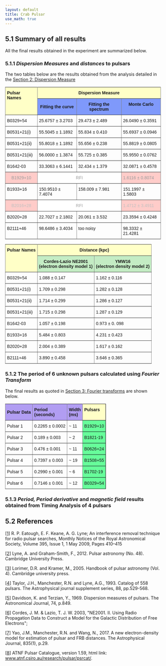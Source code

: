 ```yaml
---
layout: default
title: Crab Pulsar
use_math: true
---
```


## 5.1 Summary of all results 

All the final results obtained in the experiment are summarized below.

### 5.1.1 *Dispersion Measures* and *distances* to pulsars

The two tables below are the results obtained from the analysis detailed in the [Section 2: Dispersion Measure](DispersionMeasure.md#25-results-for-the-dispersion-measure)

<style type="text/css">
.tg  {border-collapse:collapse;border-spacing:0;}
.tg td{font-family:Arial, sans-serif;font-size:14px;padding:10px 5px;border-style:solid;border-width:1px;overflow:hidden;word-break:normal;border-color:black;}
.tg th{font-family:Arial, sans-serif;font-size:14px;font-weight:normal;padding:10px 5px;border-style:solid;border-width:1px;overflow:hidden;word-break:normal;border-color:black;}
.tg .tg-4p0o{font-weight:bold;background-color:#7f99fb;border-color:inherit;text-align:center}
.tg .tg-opee{font-weight:bold;background-color:#ffffc7;border-color:inherit;text-align:left;vertical-align:top}
.tg .tg-w60v{font-weight:bold;background-color:#7f99fb;border-color:inherit;text-align:center;vertical-align:top}
.tg .tg-b2bz{background-color:#ffccc9;color:#9b9b9b;border-color:inherit;text-align:center}
.tg .tg-ggp2{background-color:#ffccc9;color:#9b9b9b;border-color:inherit;text-align:left;vertical-align:top}
.tg .tg-mfhl{background-color:#ffffc7;border-color:inherit;text-align:center;vertical-align:top}
.tg .tg-xldj{border-color:inherit;text-align:left}
.tg .tg-0pky{border-color:inherit;text-align:left;vertical-align:top}
.tg .tg-dw9n{background-color:#ffffff;color:#9b9b9b;border-color:inherit;text-align:center}
.tg .tg-6zks{background-color:#ffccc9;color:#c0c0c0;border-color:inherit;text-align:center;vertical-align:top}
.tg .tg-5po2{background-color:#ffffff;color:#c0c0c0;border-color:inherit;text-align:center;vertical-align:top}
.tg .tg-45hq{background-color:#ffccc9;color:#c0c0c0;border-color:inherit;text-align:left;vertical-align:top}
</style>
<table class="tg">
  <tr>
    <th class="tg-opee" rowspan="2">Pulsar Names</th>
    <th class="tg-mfhl" colspan="3"><span style="font-weight:700">Dispersion Measure</span></th>
  </tr>
  <tr>
    <td class="tg-4p0o">Fitting the curve</td>
    <td class="tg-w60v">Fitting the spectrum</td>
    <td class="tg-w60v">Monte Carlo</td>
  </tr>
  <tr>
    <td class="tg-xldj">B0329+54</td>
    <td class="tg-xldj">25.6757 ± 3.2703</td>
    <td class="tg-0pky">29.473 ± 2.489</td>
    <td class="tg-0pky">26.0490 ± 0.3591</td>
  </tr>
  <tr>
    <td class="tg-xldj">B0531+21(i)</td>
    <td class="tg-xldj">55.5045 ± 1.1892</td>
    <td class="tg-0pky">55.834 ± 0.410</td>
    <td class="tg-0pky">55.6937 ± 0.0946</td>
  </tr>
  <tr>
    <td class="tg-0pky">B0531+21(ii)</td>
    <td class="tg-0pky">55.8018 ± 1.1892</td>
    <td class="tg-0pky">55.656 ± 0.238</td>
    <td class="tg-0pky">55.8819 ± 0.0805</td>
  </tr>
  <tr>
    <td class="tg-0pky">B0531+21(iii)</td>
    <td class="tg-0pky">56.0000 ± 1.3874</td>
    <td class="tg-0pky">55.725 ± 0.385</td>
    <td class="tg-0pky">55.9550 ± 0.0762</td>
  </tr>
  <tr>
    <td class="tg-xldj">B1642-03</td>
    <td class="tg-xldj">33.3063 ± 6.1441</td>
    <td class="tg-0pky">32.434 ± 1.379</td>
    <td class="tg-0pky">32.0871 ± 0.4578</td>
  </tr>
  <tr>
    <td class="tg-b2bz">B1929+10<br></td>
    <td class="tg-dw9n" colspan="2">RFI</td>
    <td class="tg-ggp2">1.6116 ± 0.8074</td>
  </tr>
  <tr>
    <td class="tg-0pky">B1933+16</td>
    <td class="tg-0pky">150.9510 ± 7.4074</td>
    <td class="tg-0pky">158.009 ± 7.981</td>
    <td class="tg-0pky">151.1997 ± 1.5803</td>
  </tr>
  <tr>
    <td class="tg-6zks">B2016+28<br></td>
    <td class="tg-5po2" colspan="2"><span style="font-weight:700">RFI</span></td>
    <td class="tg-45hq">1.4712 ± 3.4911</td>
  </tr>
  <tr>
    <td class="tg-0pky">B2020+28</td>
    <td class="tg-0pky">22.7027 ± 2.1802</td>
    <td class="tg-0pky">20.061 ± 3.532</td>
    <td class="tg-0pky">23.3594 ± 0.4248</td>
  </tr>
  <tr>
    <td class="tg-0pky">B2111+46</td>
    <td class="tg-0pky">98.6486 ± 3.4034</td>
    <td class="tg-0pky">too noisy</td>
    <td class="tg-0pky">98.3332 ± 21.4281</td>
  </tr>
</table>


<style type="text/css">
.tg  {border-collapse:collapse;border-spacing:0;}
.tg td{font-family:Arial, sans-serif;font-size:14px;padding:10px 5px;border-style:solid;border-width:1px;overflow:hidden;word-break:normal;border-color:black;}
.tg th{font-family:Arial, sans-serif;font-size:14px;font-weight:normal;padding:10px 5px;border-style:solid;border-width:1px;overflow:hidden;word-break:normal;border-color:black;}
.tg .tg-6m3n{background-color:#c4ecc4;border-color:inherit;text-align:center;vertical-align:top}
.tg .tg-opee{font-weight:bold;background-color:#ffffc7;border-color:inherit;text-align:left;vertical-align:top}
.tg .tg-mfhl{background-color:#ffffc7;border-color:inherit;text-align:center;vertical-align:top}
.tg .tg-xldj{border-color:inherit;text-align:left}
.tg .tg-0pky{border-color:inherit;text-align:left;vertical-align:top}
</style>
<table class="tg">
  <tr>
    <th class="tg-opee" rowspan="2">Pulsar Names</th>
    <th class="tg-mfhl" colspan="2"><span style="font-weight:bold">Distance (kpc)</span></th>
  </tr>
  <tr>
    <td class="tg-6m3n"><span style="font-weight:700">Cordes-Lazio </span><span style="font-weight:bold">NE2001</span><br><span style="font-weight:bold">(electron density model 1)</span></td>
    <td class="tg-6m3n"><span style="font-weight:bold">YMW16</span><br><span style="font-weight:700">(electron density model 2)</span><br></td>
  </tr>
  <tr>
    <td class="tg-xldj">B0329+54</td>
    <td class="tg-0pky">1.088 ± 0.147</td>
    <td class="tg-0pky">1.162 ± 0.116</td>
  </tr>
  <tr>
    <td class="tg-xldj">B0531+21(i)</td>
    <td class="tg-0pky">1.709 ± 0.298</td>
    <td class="tg-0pky">1.282 ± 0.128</td>
  </tr>
  <tr>
    <td class="tg-0pky">B0531+21(ii)</td>
    <td class="tg-0pky">1.714 ± <span style="font-weight:lighter">0.299</span><br></td>
    <td class="tg-0pky">1.286 ± 0.127</td>
  </tr>
  <tr>
    <td class="tg-0pky">B0531+21(iii)</td>
    <td class="tg-0pky">1.715 ± 0.298</td>
    <td class="tg-0pky">1.287 ± 0.129</td>
  </tr>
  <tr>
    <td class="tg-xldj">B1642-03</td>
    <td class="tg-0pky">1.057 ± 0.198</td>
    <td class="tg-0pky">0.973 ± 0. 098</td>
  </tr>
  <tr>
    <td class="tg-0pky">B1933+16</td>
    <td class="tg-0pky">5.484 ± 0.803</td>
    <td class="tg-0pky">4.231 ± 0.423</td>
  </tr>
  <tr>
    <td class="tg-0pky">B2020+28</td>
    <td class="tg-0pky">2.004 ± 0.389</td>
    <td class="tg-0pky">1.617 ± 0.162</td>
  </tr>
  <tr>
    <td class="tg-0pky">B2111+46</td>
    <td class="tg-0pky">3.890 ± 0.458</td>
    <td class="tg-0pky">3.646 ± 0.365</td>
  </tr>
</table>


### 5.1.2 The period of 6 unknown pulsars calculated using *Fourier Transform*

The final results as quoted in [Section 3: Fourier transforms](FourierTransform#table-31) are shown below. 

<a name="table-31"></a>

<style type="text/css">
.tg  {border-collapse:collapse;border-spacing:0;}
.tg td{font-family:Arial, sans-serif;font-size:14px;padding:10px 5px;border-style:solid;border-width:1px;overflow:hidden;word-break:normal;border-color:black;}
.tg th{font-family:Arial, sans-serif;font-size:14px;font-weight:normal;padding:10px 5px;border-style:solid;border-width:1px;overflow:hidden;word-break:normal;border-color:black;}
.tg .tg-xlw0{background-color:#b19df2;border-color:inherit;text-align:left}
.tg .tg-1o19{background-color:#67fd9a;text-align:left;vertical-align:top}
.tg .tg-lcrt{background-color:#b19df2;border-color:inherit;text-align:left;vertical-align:top}
.tg .tg-m9r4{background-color:#ffffc7;text-align:left;vertical-align:top}
.tg .tg-xldj{border-color:inherit;text-align:left}
.tg .tg-0pky{border-color:inherit;text-align:left;vertical-align:top}
</style>
<table class="tg">
  <tr>
    <th class="tg-xlw0"><span style="font-weight:bold">Pulsar Data</span></th>
    <th class="tg-xlw0"><span style="font-weight:bold">Period</span><br><span style="font-weight:bold">(seconds)</span></th>
    <th class="tg-lcrt"><span style="font-weight:bold">Width</span><br><span style="font-weight:bold">(ms)</span></th>
    <th class="tg-m9r4"><span style="font-weight:bold">Pulsars</span></th>
  </tr>
  <tr>
    <td class="tg-xldj">Pulsar 1</td>
    <td class="tg-xldj">0.2265 ± 0.0002</td>
    <td class="tg-0pky">~ 11</td>
    <td class="tg-1o19">B1929+10</td>
  </tr>
  <tr>
    <td class="tg-xldj">Pulsar 2</td>
    <td class="tg-xldj">0.189 ± 0.003</td>
    <td class="tg-0pky">~ 2</td>
    <td class="tg-1o19">B1821-19</td>
  </tr>
  <tr>
    <td class="tg-xldj">Pulsar 3</td>
    <td class="tg-xldj">0.476 ± 0.001</td>
    <td class="tg-0pky">~ 11</td>
    <td class="tg-1o19">B0626+24</td>
  </tr>
  <tr>
    <td class="tg-xldj">Pulsar 4</td>
    <td class="tg-xldj">0.7397 ± 0.003</td>
    <td class="tg-0pky">~ 19</td>
    <td class="tg-1o19">B1508+55</td>
  </tr>
  <tr>
    <td class="tg-0pky">Pulsar 5</td>
    <td class="tg-0pky">0.2990 ± 0.001</td>
    <td class="tg-0pky">~ 6</td>
    <td class="tg-1o19">B1702-19</td>
  </tr>
  <tr>
    <td class="tg-0pky">Pulsar 6</td>
    <td class="tg-0pky">0.7146 ± 0.001</td>
    <td class="tg-0pky">~ 12</td>
    <td class="tg-1o19">B0329+54<br></td>
  </tr>
</table>

### 5.1.3 *Period, Period derivative* and *magnetic field* results obtained from Timing Analysis of 4 pulsars




## 5.2 References

[[1]](#1) R. P. Eatough, E. F. Keane, A. G. Lyne; An interference removal technique for radio pulsar searches, Monthly Notices of the Royal Astronomical Society, Volume 395, Issue 1, 1 May 2009, Pages 410–415

[[2]](#2) Lyne, A. and Graham-Smith, F., 2012. Pulsar astronomy (No. 48). Cambridge University Press.

[[3]](#3) Lorimer, D.R. and Kramer, M., 2005. Handbook of pulsar astronomy (Vol. 4). Cambridge university press.

[[4]](#4) Taylor, J.H., Manchester, R.N. and Lyne, A.G., 1993. Catalog of 558 pulsars. The Astrophysical journal supplement series, 88, pp.529-568.

[[5]](#5) Davidson, K. and Terzian, Y., 1969. Dispersion measures of pulsars. The Astronomical Journal, 74, p.849.

[[6]](#6) Cordes, J. M. & Lazio, T. J. W. 2003, "NE2001. II. Using Radio Propagation Data to Construct a Model for the Galactic Distribution of Free Electrons";

[[7]](#7) Yao, J.M., Manchester, R.N. and Wang, N., 2017. A new electron-density model for estimation of pulsar and FRB distances. The Astrophysical Journal, 835(1), p.29.

[[8](#8)] ATNF Pulsar Catalogue, version 1.59, html link: www.atnf.csiro.au/research/pulsar/psrcat/.